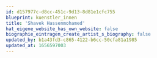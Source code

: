 ```yaml
---
id: d157977c-d8cc-451c-9d13-8d81e1cfc755
blueprint: kuenstler_innen
title: 'Shavek Hassenmohamed'
hat_eigene_website_has_own_website: false
biographie_eintragen_create_artist_s_biography: false
updated_by: b1a43fd3-c865-4122-b6cc-50cfa81a1985
updated_at: 1656597003
---
```


